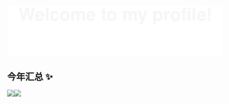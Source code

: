 ![](welcome.svg)



## 今年汇总 ✨

<img align="" height="137px" src="https://github-readme-stats.vercel.app/api?username=15078012385&hide_title=true&hide_border=true&show_icons=true&include_all_commits=true&line_height=21&bg_color=0,EC6C6C,FFD479,FFFC79,73FA79&theme=graywhite&locale=cn" /><img align="" height="137px" src="https://github-readme-stats.vercel.app/api/top-langs/?username=15078012385&hide_title=true&hide_border=true&layout=compact&bg_color=0,73FA79,73FDFF,D783FF&theme=graywhite&locale=cn" />
